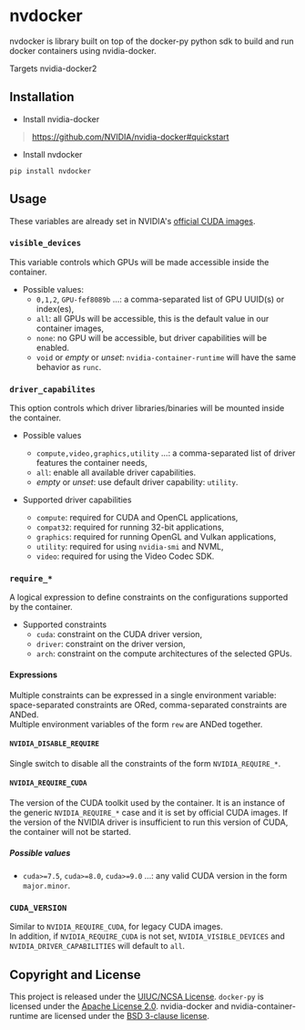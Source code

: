 # nvdocker

nvdocker is library built on top of the docker-py python sdk to build and run docker containers using nvidia-docker.

Targets nvidia-docker2

## Installation
- Install nvidia-docker

> https://github.com/NVIDIA/nvidia-docker#quickstart

- Install nvdocker 

```
pip install nvdocker
```

## Usage 

These variables are already set in NVIDIA's [official CUDA images](https://hub.docker.com/r/nvidia/cuda/).


### `visible_devices`
This variable controls which GPUs will be made accessible inside the container.  

- Possible values:
    - `0,1,2`, `GPU-fef8089b` …: a comma-separated list of GPU UUID(s) or index(es),
    - `all`: all GPUs will be accessible, this is the default value in our container images,
    - `none`: no GPU will be accessible, but driver capabilities will be enabled.
    - `void` or *empty* or *unset*: `nvidia-container-runtime` will have the same behavior as `runc`.

### `driver_capabilites`
This option controls which driver libraries/binaries will be mounted inside the container.

- Possible values
    - `compute,video,graphics,utility` …: a comma-separated list of driver features the container needs,
    - `all`: enable all available driver capabilities.
    - *empty* or *unset*: use default driver capability: `utility`.

- Supported driver capabilities
    - `compute`: required for CUDA and OpenCL applications,
    - `compat32`: required for running 32-bit applications,
    - `graphics`: required for running OpenGL and Vulkan applications,
    - `utility`: required for using `nvidia-smi` and NVML,
    - `video`: required for using the Video Codec SDK.

### `require_*`
A logical expression to define constraints on the configurations supported by the container.  

- Supported constraints
    - `cuda`: constraint on the CUDA driver version,
    - `driver`: constraint on the driver version,
    - `arch`: constraint on the compute architectures of the selected GPUs.

#### Expressions
Multiple constraints can be expressed in a single environment variable: space-separated constraints are ORed, comma-separated constraints are ANDed.  
Multiple environment variables of the form `rew` are ANDed together.

#### `NVIDIA_DISABLE_REQUIRE`
Single switch to disable all the constraints of the form `NVIDIA_REQUIRE_*`.

#### `NVIDIA_REQUIRE_CUDA`

The version of the CUDA toolkit used by the container. It is an instance of the generic `NVIDIA_REQUIRE_*` case and it is set by official CUDA images.
If the version of the NVIDIA driver is insufficient to run this version of CUDA, the container will not be started.

##### Possible values
* `cuda>=7.5`, `cuda>=8.0`, `cuda>=9.0` …: any valid CUDA version in the form `major.minor`.

### `CUDA_VERSION`
Similar to `NVIDIA_REQUIRE_CUDA`, for legacy CUDA images.  
In addition, if `NVIDIA_REQUIRE_CUDA` is not set, `NVIDIA_VISIBLE_DEVICES` and `NVIDIA_DRIVER_CAPABILITIES` will default to `all`.

## Copyright and License

This project is released under the [UIUC/NCSA License](https://github.com/acm-uiuc/nvdocker/blob/masterLICENSE).
```docker-py``` is licensed under the [Apache License 2.0](https://github.com/docker/docker-py/blob/master/LICENSE).
nvidia-docker and nvidia-container-runtime are licensed under the [BSD 3-clause license](https://github.com/NVIDIA/nvidia-container-runtime/blob/master/LICENSE).